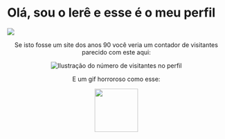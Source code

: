 # Olá, sou o Ierê e esse é o meu perfil
<img src="https://github-readme-stats.vercel.app/api/top-langs/?username=ierevigano&layout=pie&langs_count=16&theme=dark">

<div align="center">
<p>Se isto fosse um site dos anos 90 você veria um contador de visitantes parecido com este aqui:</p>
  <img
    src="https://profile-counter.glitch.me/ierevigano/count.svg"
    alt="Ilustração do número de visitantes no perfil"
  />
  <p>E um gif horroroso como esse:</p>
  <img src="https://media1.tenor.com/m/0tv0M1mz0KUAAAAC/bike-fail.gif" width="100">
</div>
